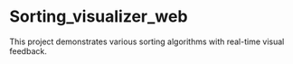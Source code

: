 # Sorting_visualizer_web
This project demonstrates various sorting algorithms with real-time visual feedback.
